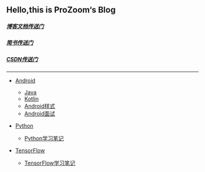 ## Hello,this is ProZoom‘s Blog

##### [博客文档传送门](https://github.com/ZoomProfessor/Blog/issues)

##### [简书传送门](https://github.com/ZoomProfessor/Blog/issues)

##### [CSDN传送门](https://github.com/ZoomProfessor/Blog/issues)

---

* [Android](https://github.com/ProZoom/Blog/issues?q=is%3Aissue+is%3Aopen+label%3AAndroid)

   * [Java]()
   * [Kotlin]()
   * [Android样式]()
   * [Android面试]()
  

* [Python]()
	* [Python学习笔记]()

* [TensorFlow]()
 	* [TensorFlow学习笔记]()

